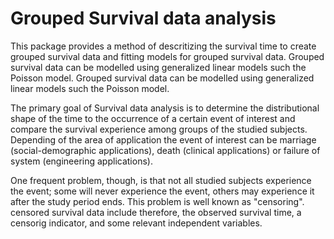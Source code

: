 # Grouped Survival data analysis

This package provides a method of descritizing the survival time to create grouped survival data and fitting models for grouped survival data. Grouped survival data can be modelled using generalized linear models such the Poisson model. 
Grouped survival data can be modelled using generalized linear models such the Poisson model. 
 
The primary goal of Survival data analysis is to determine the distributional shape of the time to the occurrence of a certain event of interest 
and compare the survival experience among groups of the studied subjects.
Depending of the area of application the event of interest can be marriage (social-demographic applications),
death (clinical  applications) or failure of system (engineering applications).

One frequent problem, though, is that not all studied subjects experience the event; some will never experience 
the event, others may experience it after the study period ends. This problem is well known as "censoring". 
censored survival data include therefore, the observed survival time, a censorig indicator, and some relevant 
independent variables.





